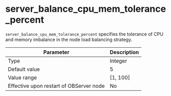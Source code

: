 # server_balance_cpu_mem_tolerance_percent

`server_balance_cpu_mem_tolerance_percent` specifies the tolerance of CPU and memory imbalance in the node load balancing strategy.

| **Parameter** | **Description** |
|------------------|------------|
| Type | Integer |
| Default value | 5 |
| Value range | \[1, 100\] |
| Effective upon restart of OBServer node | No |